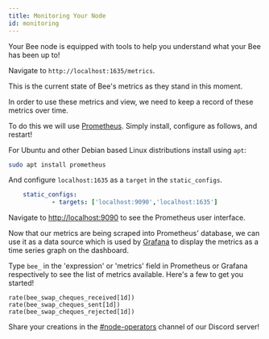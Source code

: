 ```yaml
---
title: Monitoring Your Node
id: monitoring
---
```


Your Bee node is equipped with tools to help you understand what your Bee has been up to!

Navigate to `http://localhost:1635/metrics`. 

This is the current state of Bee's metrics as they stand in this moment.

In order to use these metrics and view, we need to keep a record of these metrics over time.

To do this we will use [Prometheus](https://prometheus.io/docs/introduction/overview/). Simply install, configure as follows, and restart!

For Ubuntu and other Debian based Linux distributions install using `apt`:

```bash
sudo apt install prometheus
```

And configure `localhost:1635` as a `target` in the `static_configs`.

```yaml
    static_configs:
            - targets: ['localhost:9090','localhost:1635']
```

Navigate to [http://localhost:9090](http://localhost:9090) to see the Prometheus user interface.

Now that our metrics are being scraped into Prometheus' database, we can use it as a data source which is used by [Grafana](https://grafana.com/oss/grafana/) to display the metrics as a time series graph on the dashboard.

Type `bee_` in the 'expression' or 'metrics' field in Prometheus or Grafana respectively to see the list of metrics available. Here's a few to get you started! 

```
rate(bee_swap_cheques_received[1d])
rate(bee_swap_cheques_sent[1d])
rate(bee_swap_cheques_rejected[1d])
```

Share your creations in the [#node-operators](https://discord.gg/X3ph5yGRFU) channel of our Discord server!

